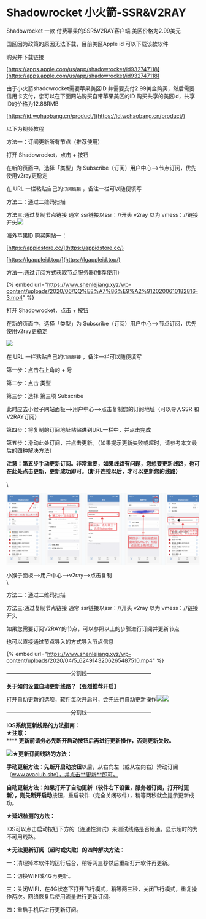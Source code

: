 # Shadowrocket 小火箭-SSR\&V2RAY

Shadowrocket 一款 付费苹果的SSR\&V2RAY客户端,美区价格为2.99美元

国区因为政策的原因无法下载，目前美区Apple id 可以下载该款软件

购买并下载链接

[https://apps.apple.com/us/app/shadowrocket/id932747118](https://apps.apple.com/us/app/shadowrocket/id932747118)

由于小火箭shadowrocket需要苹果美区ID 并需要支付2.99美金购买，然后需要信用卡支付，您可以在下面网站购买自带苹果美区的ID 购买共享的美区id，共享ID的价格为12.88RMB

[https://id.wohaobang.cn/product/](https://id.wohaobang.cn/product/)

以下为视频教程

方法一：订阅更新所有节点（推荐使用）

打开 Shadowrocket，点击 + 按钮

在新的页面中，选择「类型」为 Subscribe（订阅）用户中心–>节点订阅，优先使用v2ray更稳定

在 URL 一栏粘贴自己的`订阅链接` ，备注一栏可以随便填写

方法二：通过二维码扫描

方法三:通过复制节点链接 通常 ssr链接以ssr：//开头 v2ray 以为 vmess：//链接开头![](https://www.shenlejiang.xyz/wp-content/uploads/2020/04/01-3-1024x574.png)

海外苹果ID 购买网站一：

[https://appidstore.cc/](https://appidstore.cc/)

[https://lgappleid.top/](https://lgappleid.top/)

方法一:通过订阅方式获取节点服务器(推荐使用）

{% embed url="https://www.shenlejiang.xyz/wp-content/uploads/2020/06/QQ%E8%A7%86%E9%A2%9120200610182816-3.mp4" %}



打开 Shadowrocket，点击 + 按钮

在新的页面中，选择「类型」为 Subscribe（订阅）用户中心–>节点订阅，优先使用v2ray更稳定

![](https://www.shenlejiang.xyz/wp-content/uploads/2022/01/zxc-1024x524.png)

在 URL 一栏粘贴自己的`订阅链接` ，备注一栏可以随便填写

第一步：点击右上角的 + 号

第二步：点击 类型

第三步：选择 第三项 Subscribe

此时应去小猴子网站面板–>用户中心–>点击复制您的订阅地址（可以导入SSR 和V2RAY订阅）

第四步：将复制的订阅地址粘贴进到URL一栏中，并点击完成

第五步：滑动此处订阅，并点击更新。（如果提示更新失败或超时，请参考本文最后的四种解决方法）

**注意：第五步手动更新订阅。非常重要，如果线路有问题，您想要更新线路，也可在此处点击更新，更新成功即可。（断开连接以后，才可以更新您的线路）**\
\
\


![](../.gitbook/assets/QQ图片20220326014550.png)

小猴子面板–>用户中心–>v2ray–>点击复制\
\


方法二：通过二维码扫描

方法三:通过复制节点链接 通常 ssr链接以ssr：//开头 v2ray 以为 vmess：//链接开头

如果您需要订阅V2RAY的节点，可以参照以上的步骤进行订阅并更新节点

也可以直接通过节点导入的方式导入节点信息​

{% embed url="https://www.shenlejiang.xyz/wp-content/uploads/2020/04/5_6249143206265487510.mp4" %}

————————————分割线————————————

**关于如何设置自动更新线路？【强烈推荐开启】**

打开自动更新的选项，软件每次开启时，会先进行自动更新操作![](https://ava.shenlejiang.xyz/wp-content/uploads/2020/06/QQ%E5%9B%BE%E7%89%8720200610115753-473x1024.png)![](https://ava.shenlejiang.xyz/wp-content/uploads/2020/06/QQ%E5%9B%BE%E7%89%8720200610115758-473x1024.png)

————————————分割线————————————

**IOS系统更新线路的方法指南：**\
**★注意：**\
&#x20; ****  **更新前请务必先断开启动按钮后再进行更新操作，否则更新失败。**

![](https://ava.shenlejiang.xyz/?docs=%e5%b0%8f%e7%8c%b4%e5%ad%90%e6%95%99%e7%a8%8b/ios-iphoneipad/shadowrocket-%e5%b0%8f%e7%81%ab%e7%85%8e-ssrv2ray)**★更新订阅线路的方法：**

**手动更新方法：**先**断开启动按钮**以后，从右向左（或从左向右）滑动订阅（www.avaclub.site），并点击**更新**即可。

**自动更新方法：**如果打开了自动更新（软件右下设置，服务器订阅，打开时更新），则先**断开启动**按钮，重启软件（完全关闭软件），稍等两秒就会提示更新成功。

**★延迟检测的方法：**

IOS可以点击启动按钮下方的（连通性测试）来测试线路是否畅通。显示超时的为不可用线路。

**★无法更新订阅（超时或失败）的四种解决方法：**

一：清理掉本软件的运行后台，稍等两三秒然后重新打开软件再更新。

二：切换WIFI或4G再更新。

三：关闭WIFI，在4G状态下打开飞行模式，稍等两三秒，关闭飞行模式，重复操作两次。网络恢复后使用流量进行更新订阅。

四：重启手机后进行更新订阅。
